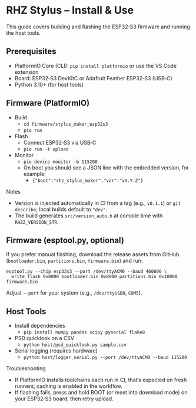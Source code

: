 # RHZ Stylus – Install & Use

This guide covers building and flashing the ESP32‑S3 firmware and running the host tools.

## Prerequisites
- PlatformIO Core (CLI): `pip install platformio` or use the VS Code extension
- Board: ESP32‑S3 DevKitC or Adafruit Feather ESP32‑S3 (USB‑C)
- Python 3.10+ (for host tools)

## Firmware (PlatformIO)
- Build
  - `cd firmware/stylus_maker_esp32s3`
  - `pio run`
- Flash
  - Connect ESP32‑S3 via USB‑C
  - `pio run -t upload`
- Monitor
  - `pio device monitor -b 115200`
  - On boot you should see a JSON line with the embedded version, for example:
    - `{"boot":"rhz_stylus_maker","ver":"vX.Y.Z"}`

Notes
- Version is injected automatically in CI from a tag (e.g., `v0.1.1`) or `git describe`; local builds default to `"dev"`.
- The build generates `src/version_auto.h` at compile time with `RHZZ_VERSION_STR`.

## Firmware (esptool.py, optional)
If you prefer manual flashing, download the release assets from GitHub (`bootloader.bin`, `partitions.bin`, `firmware.bin`) and run:

```
esptool.py --chip esp32s3 --port /dev/ttyACM0 --baud 460800 \
  write_flash 0x0000 bootloader.bin 0x8000 partitions.bin 0x10000 firmware.bin
```

Adjust `--port` for your system (e.g., `/dev/ttyUSB0`, `COM5`).

## Host Tools
- Install dependencies
  - `pip install numpy pandas scipy pyserial flake8`
- PSD quicklook on a CSV
  - `python host/psd_quicklook.py sample.csv`
- Serial logging (requires hardware)
  - `python host/logger_serial.py --port /dev/ttyACM0 --baud 115200`

Troubleshooting
- If PlatformIO installs toolchains each run in CI, that’s expected on fresh runners; caching is enabled in the workflow.
- If flashing fails, press and hold BOOT (or reset into download mode) on your ESP32‑S3 board, then retry upload.

